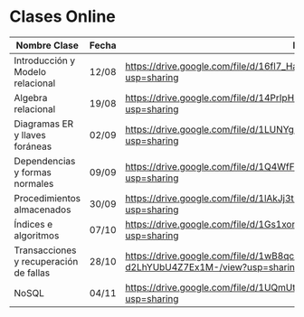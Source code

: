 # Clases Online

| Nombre Clase | Fecha | Link |
|--------------|-------|------|
| Introducción y Modelo relacional | 12/08 | https://drive.google.com/file/d/16fl7_Hafksd_7vEBdqCaX3ZN7xT3iwWe/view?usp=sharing |
|Algebra relacional              | 19/08 | https://drive.google.com/file/d/14PrIpH4e7F4RBSU6DS_hg-x-3NT2jToK/view?usp=sharing |
|Diagramas ER y llaves foráneas              | 02/09 | https://drive.google.com/file/d/1LUNYgxYI0_0pMN3vrkNV3PkykrZjBw6H/view?usp=sharing |
|Dependencias y formas normales              | 09/09 | https://drive.google.com/file/d/1Q4WfFthX2_iBj4n1CzW9GjFieifHj-AW/view?usp=sharing |
|Procedimientos almacenados             | 30/09 | https://drive.google.com/file/d/1lAkJj3th2TuB4mOwJUB608F1WnlG_KnI/view?usp=sharing |
|Índices e algoritmos            |07/10 | https://drive.google.com/file/d/1Gs1xorQJ_K6GrozZ1sBivG8IbqdckNTW/view?usp=sharing |
|Transacciones y recuperación de fallas           |28/10 | https://drive.google.com/file/d/1wB8qchOQWAIK-FT-d2LhYUbU4Z7Ex1M-/view?usp=sharing |
|NoSQL          |04/11 | https://drive.google.com/file/d/1UQmUtoaK6HmfLndU8n6FUvm_1yOcSxpH/view?usp=sharing |

